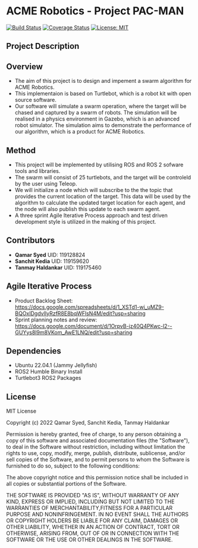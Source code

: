 # ACME Robotics - Project PAC-MAN
[![Build Status](https://github.com/Sanchitkedia/ENPM808X_PacMan/actions/workflows/cmake.yml/badge.svg)](https://github.com/Sanchitkedia/ENPM808X_PacMan/actions)
[![Coverage Status](https://coveralls.io/repos/github/Sanchitkedia/ENPM808X_PacMan/badge.svg?branch=main)](https://coveralls.io/github/Sanchitkedia/ENPM808X_PacMan?branch=main)
[![License: MIT](https://img.shields.io/badge/License-MIT-yellow.svg)](https://opensource.org/licenses/MIT)

## Project Description

## Overview

- The aim of this project is to design and impement a swarm algorithm for ACME Robotics.
- This implementaion is based on Turtlebot, which is a robot kit with open source software. 
- Our software will simulate a swarm operation, where the target will be chased and captured by a swarm of robots. The simulation will be realised in a physics environment in Gazebo, which is an advanced robot simulator. The simulation aims to demonstrate the performance of our algorithm, which is a product for ACME Robotics.

## Method
- This project will be implemented by utilising ROS and ROS 2 sofware tools and libraries. 
- The swarm will consist of 25 turtlebots, and the target will be controleld by the user using Teleop.
- We will initialize a node which will subscribe to the the topic that provides the current location of the target. This data will be used by the algorithm to calculate the updated target location for each agent, and the node will also publish this update to each swarm agent. 
- A three sprint Agile Iterative Process approach and test driven development style is utilized in the making of this project.

## Contributors
- **Qamar Syed** UID: 119128824 
- **Sanchit Kedia** UID: 119159620
- **Tanmay Haldankar** UID: 119175460

## Agile Iterative Process
- Product Backlog Sheet: https://docs.google.com/spreadsheets/d/1_XSTd1-wi_uMZ9-BQOxIDgdvlIyRzfR8E8bqWFlsN4M/edit?usp=sharing
- Sprint planning notes and review: https://docs.google.com/document/d/1OrpvB-jz40Q4PKwc-l2--GUYys8l9m8VKom_AwE1LNQ/edit?usp=sharing

## Dependencies
- Ubuntu 22.04.1 (Jammy Jellyfish)
- ROS2 Humble Binary Install
- Turtlebot3 ROS2 Packages

## License

MIT License

Copyright (c) 2022 Qamar Syed, Sanchit Kedia, Tanmay Haldankar

Permission is hereby granted, free of charge, to any person obtaining a copy of this software and associated documentation files (the "Software"), to deal in the Software without restriction, including without limitation the rights to use, copy, modify, merge, publish, distribute, sublicense, and/or sell copies of the Software, and to permit persons to whom the Software is furnished to do so, subject to the following conditions:

The above copyright notice and this permission notice shall be included in all copies or substantial portions of the Software.

THE SOFTWARE IS PROVIDED "AS IS", WITHOUT WARRANTY OF ANY KIND, EXPRESS OR IMPLIED, INCLUDING BUT NOT LIMITED TO THE WARRANTIES OF MERCHANTABILITY,FITNESS FOR A PARTICULAR PURPOSE AND NONINFRINGEMENT. IN NO EVENT SHALL THE AUTHORS OR COPYRIGHT HOLDERS BE LIABLE FOR ANY CLAIM, DAMAGES OR OTHER LIABILITY, WHETHER IN AN ACTION OF CONTRACT, TORT OR OTHERWISE, ARISING FROM, OUT OF OR IN CONNECTION WITH THE SOFTWARE OR THE USE OR OTHER DEALINGS IN THE SOFTWARE.
